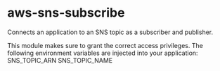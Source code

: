 # aws-sns-subscribe
Connects an application to an SNS topic as a subscriber and publisher.

This module makes sure to grant the correct access privileges.
The following environment variables are injected into your application:
SNS_TOPIC_ARN
SNS_TOPIC_NAME
